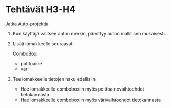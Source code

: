 ﻿# Tehtävät H3-H4

Jatka Auto-projektia.

1. Kun käyttäjä valitsee auton merkin, päivittyy auton mallit sen mukaisesti.

2. Lisää lomakkeelle seuraavat:

   ComboBox:
	- polttoaine
	- väri

3. Tee lomakkeelle tietojen haku edellisiin

   - Hae lomakkeelle comboboxiin myös polttoainevaihtoehdot tietokannasta
   - Hae lomakkeelle comboboxiin myös värivaihtoehdot tietokannasta

 